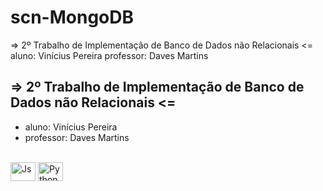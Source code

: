 # scn-MongoDB

=> 2º Trabalho de Implementação de Banco de Dados não Relacionais <=
aluno: Vinícius Pereira
professor: Daves Martins

##  => 2º Trabalho de Implementação de Banco de Dados não Relacionais <=

- aluno: Vinícius Pereira
- professor: Daves Martins

<div style="display: inline_block; padding: 0 auto"><br>
  <img align="center" alt="Js" height="30" width="40" src="<link rel="stylesheet" href="https://cdn.jsdelivr.net/gh/devicons/devicon@v2.15.1/devicon.min.css">
  <img align="center" alt="Python" height="30" width="40" src=<link rel="stylesheet" href="https://cdn.jsdelivr.net/gh/devicons/devicon@v2.15.1/devicon.min.css">
</div>
  
  ##
